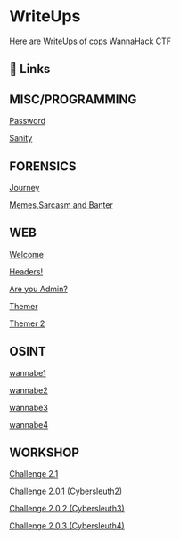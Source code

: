 
# WriteUps 

Here are WriteUps of cops WannaHack CTF 

## 🔗 Links
## MISC/PROGRAMMING

[Password](https://github.com/Wizard079/WannaHack_Writeups/tree/main/misc/Password)

[Sanity](https://github.com/Wizard079/WannaHack_Writeups/tree/main/misc/Sanity)

## FORENSICS

[Journey](https://github.com/Wizard079/WannaHack_Writeups/tree/main/forensics/Journey)

[Memes,Sarcasm and Banter](https://github.com/Wizard079/WannaHack_Writeups/tree/main/forensics/Memes,%20Sarcasm%20and%20Banter)

## WEB

[Welcome](https://github.com/Wizard079/WannaHack_Writeups/tree/main/web/Welcome)


[Headers!](https://github.com/Wizard079/WannaHack_Writeups/tree/main/web/Headers!)


[Are you Admin?](https://github.com/Wizard079/WannaHack_Writeups/tree/main/web/Are%20you%20Admin?)


[Themer](https://github.com/Wizard079/WannaHack_Writeups/tree/main/web/Themer)


[Themer 2](https://github.com/Wizard079/WannaHack_Writeups/tree/main/web/Themer%202)

## OSINT


[wannabe1](https://github.com/Wizard079/WannaHack_Writeups/tree/main/osint/wannabe1)

[wannabe2](https://github.com/Wizard079/WannaHack_Writeups/tree/main/osint/wannabe2)

[wannabe3](https://github.com/Wizard079/WannaHack_Writeups/tree/main/osint/wannabe3)

[wannabe4](https://github.com/Wizard079/WannaHack_Writeups/tree/main/osint/wannabe4)

## WORKSHOP

[Challenge 2.1](https://github.com/Wizard079/WannaHack_Writeups/tree/main/workshop/Challenge%202.1)

[Challenge 2.0.1 (Cybersleuth2)](https://github.com/Wizard079/WannaHack_Writeups/tree/main/workshop/Challenge%202.0.1%20(Cybersleuth2))


[Challenge 2.0.2 (Cybersleuth3)](https://github.com/Wizard079/WannaHack_Writeups/tree/main/workshop/Challenge%202.0.2%20(CyberSleuth3))


[Challenge 2.0.3 (Cybersleuth4)](https://github.com/Wizard079/WannaHack_Writeups/tree/main/workshop/Challenge%202.0.3%20(Cybersleuth4))
